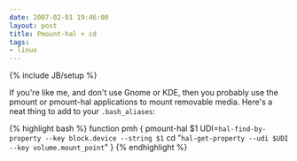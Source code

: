 ```yaml
---
date: 2007-02-01 19:46:00
layout: post
title: Pmount-hal + cd
tags:
- linux
---
```

{% include JB/setup %}

If you're like me, and don't use Gnome or KDE, then you probably use the pmount
or pmount-hal applications to mount removable media. Here's a neat thing to add
to your `.bash_aliases`:

{% highlight bash %}
function pmh {
    pmount-hal $1
    UDI=`hal-find-by-property --key block.device --string $1`
    cd "`hal-get-property --udi $UDI --key volume.mount_point`"
}
{% endhighlight %}
